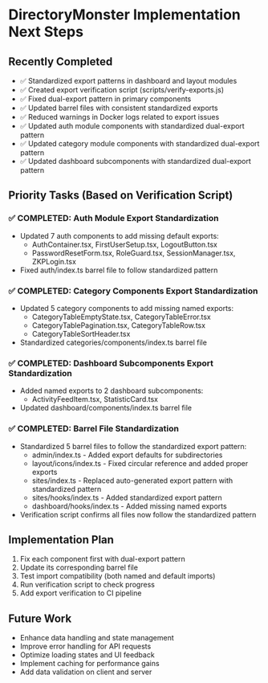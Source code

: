 # DirectoryMonster Implementation Next Steps

## Recently Completed
- ✅ Standardized export patterns in dashboard and layout modules
- ✅ Created export verification script (scripts/verify-exports.js)
- ✅ Fixed dual-export pattern in primary components
- ✅ Updated barrel files with consistent standardized exports
- ✅ Reduced warnings in Docker logs related to export issues
- ✅ Updated auth module components with standardized dual-export pattern
- ✅ Updated category module components with standardized dual-export pattern
- ✅ Updated dashboard subcomponents with standardized dual-export pattern

## Priority Tasks (Based on Verification Script)

### ✅ COMPLETED: Auth Module Export Standardization 
- Updated 7 auth components to add missing default exports:
  - AuthContainer.tsx, FirstUserSetup.tsx, LogoutButton.tsx
  - PasswordResetForm.tsx, RoleGuard.tsx, SessionManager.tsx, ZKPLogin.tsx
- Fixed auth/index.ts barrel file to follow standardized pattern

### ✅ COMPLETED: Category Components Export Standardization
- Updated 5 category components to add missing named exports:
  - CategoryTableEmptyState.tsx, CategoryTableError.tsx
  - CategoryTablePagination.tsx, CategoryTableRow.tsx
  - CategoryTableSortHeader.tsx
- Standardized categories/components/index.ts barrel file

### ✅ COMPLETED: Dashboard Subcomponents Export Standardization
- Added named exports to 2 dashboard subcomponents:
  - ActivityFeedItem.tsx, StatisticCard.tsx
- Updated dashboard/components/index.ts barrel file

### ✅ COMPLETED: Barrel File Standardization
- Standardized 5 barrel files to follow the standardized export pattern:
  - admin/index.ts - Added export defaults for subdirectories
  - layout/icons/index.ts - Fixed circular reference and added proper exports
  - sites/index.ts - Replaced auto-generated export pattern with standardized pattern
  - sites/hooks/index.ts - Added standardized export pattern
  - dashboard/hooks/index.ts - Added missing named exports
- Verification script confirms all files now follow the standardized pattern

## Implementation Plan
1. Fix each component first with dual-export pattern
2. Update its corresponding barrel file
3. Test import compatibility (both named and default imports)
4. Run verification script to check progress
5. Add export verification to CI pipeline

## Future Work
- Enhance data handling and state management
- Improve error handling for API requests
- Optimize loading states and UI feedback
- Implement caching for performance gains
- Add data validation on client and server